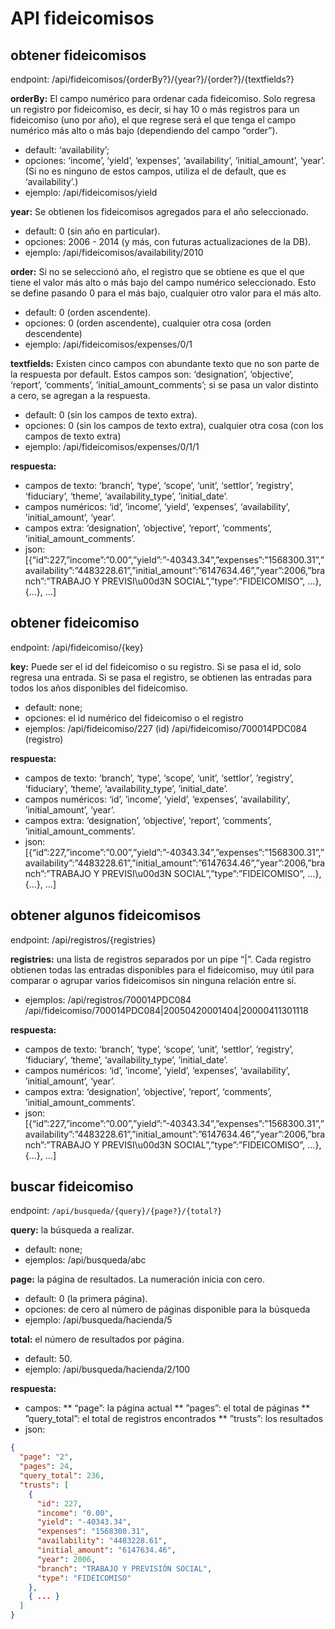 # API fideicomisos

## obtener fideicomisos
endpoint:
/api/fideicomisos/{orderBy?}/{year?}/{order?}/{textfields?}

**orderBy:** El campo numérico para ordenar cada fideicomiso. Solo regresa un registro por fideicomiso, es decir, si hay 10 o más registros para un fideicomiso (uno por año), el que regrese será el que tenga el campo numérico más alto o más bajo (dependiendo del campo “order”).
* default: ‘availability’;
* opciones: ‘income’, ‘yield’, ‘expenses’, ‘availability’, ’initial_amount’, ‘year’. (Si no es ninguno de estos campos, utiliza el de default, que es ‘availability’.)
* ejemplo: /api/fideicomisos/yield

**year:** Se obtienen los fideicomisos agregados para el año seleccionado.
* default: 0 (sin año en particular).
* opciones: 2006 - 2014 (y más, con futuras actualizaciones de la DB).
* ejemplo: /api/fideicomisos/availability/2010

**order:** Si no se seleccionó año, el registro que se obtiene es que el que tiene el valor más alto o más bajo del campo numérico seleccionado. Esto se define pasando 0 para el más bajo, cualquier otro  valor para el más alto.
* default: 0 (orden ascendente).
* opciones: 0 (orden ascendente), cualquier otra cosa (orden descendente)  
* ejemplo: /api/fideicomisos/expenses/0/1

**textfields:** Existen cinco campos con abundante texto que no son parte de la respuesta por default. Estos campos son: ‘designation’, ‘objective’, ‘report’, ‘comments’, ’initial_amount_comments’; si se pasa un valor distinto a cero, se agregan a la respuesta.
* default: 0 (sin los campos de texto extra).
* opciones: 0 (sin los campos de texto extra), cualquier otra cosa (con los campos de texto extra)  
* ejemplo: /api/fideicomisos/expenses/0/1/1

**respuesta:**
* campos de texto: ‘branch’, ‘type’, ‘scope’, ‘unit’, ‘settlor’, ’registry’, ‘fiduciary’, ‘theme’, ‘availability_type’, ’initial_date’.
* campos numéricos: ‘id’, ’income’, ‘yield’, ‘expenses’, ‘availability’, ’initial_amount’, ‘year’.
* campos extra: ‘designation’, ‘objective’, ‘report’, ‘comments’, ’initial_amount_comments’.
* json: 
[{“id”:227,”income”:”0.00”,”yield”:”-40343.34”,”expenses”:”1568300.31”,”availability”:”4483228.61”,”initial_amount”:”6147634.46”,”year”:2006,”branch”:”TRABAJO Y PREVISI\u00d3N SOCIAL”,”type”:”FIDEICOMISO”, …}, {…}, …]

## obtener fideicomiso
endpoint:
/api/fideicomiso/{key}

**key:** Puede ser el id del fideicomiso o su registro. Si se pasa el id, solo regresa una entrada. Si se pasa el registro, se obtienen las entradas para todos los años disponibles del fideicomiso.
* default: none;
* opciones: el id numérico del fideicomiso o el registro
* ejemplos: 
/api/fideicomiso/227 (id)
/api/fideicomiso/700014PDC084 (registro)

**respuesta:**
* campos de texto: ‘branch’, ‘type’, ‘scope’, ‘unit’, ‘settlor’, ’registry’, ‘fiduciary’, ‘theme’, ‘availability_type’, ’initial_date’.
* campos numéricos: ‘id’, ’income’, ‘yield’, ‘expenses’, ‘availability’, ’initial_amount’, ‘year’.
* campos extra: ‘designation’, ‘objective’, ‘report’, ‘comments’, ’initial_amount_comments’.
* json: 
[{“id”:227,”income”:”0.00”,”yield”:”-40343.34”,”expenses”:”1568300.31”,”availability”:”4483228.61”,”initial_amount”:”6147634.46”,”year”:2006,”branch”:”TRABAJO Y PREVISI\u00d3N SOCIAL”,”type”:”FIDEICOMISO”, …}, {…}, …]

## obtener algunos fideicomisos
endpoint:
/api/registros/{registries}

**registries:** una lista de registros separados por un pipe “|”. Cada registro obtienen todas las entradas disponibles para el fideicomiso, muy útil para comparar o agrupar varios fideicomisos sin ninguna relación entre sí. 

* ejemplos: 
/api/registros/700014PDC084
/api/fideicomiso/700014PDC084|20050420001404|20000411301118

**respuesta:**
* campos de texto: ‘branch’, ‘type’, ‘scope’, ‘unit’, ‘settlor’, ’registry’, ‘fiduciary’, ‘theme’, ‘availability_type’, ’initial_date’.
* campos numéricos: ‘id’, ’income’, ‘yield’, ‘expenses’, ‘availability’, ’initial_amount’, ‘year’.
* campos extra: ‘designation’, ‘objective’, ‘report’, ‘comments’, ’initial_amount_comments’.
* json: 
[{“id”:227,”income”:”0.00”,”yield”:”-40343.34”,”expenses”:”1568300.31”,”availability”:”4483228.61”,”initial_amount”:”6147634.46”,”year”:2006,”branch”:”TRABAJO Y PREVISI\u00d3N SOCIAL”,”type”:”FIDEICOMISO”, …}, {…}, …]

## buscar fideicomiso
endpoint:
`/api/busqueda/{query}/{page?}/{total?}`

**query:** la búsqueda a realizar.
* default: none;
* ejemplos: 
/api/busqueda/abc

**page:** la página de resultados. La numeración inicia con cero. 
* default: 0 (la primera página).
* opciones: de cero al número de páginas disponible para la búsqueda
* ejemplo: /api/busqueda/hacienda/5

**total:** el número de resultados por página. 
* default: 50.
* ejemplo: /api/busqueda/hacienda/2/100

**respuesta:**
* campos: 
** “page”: la página actual
** ”pages”: el total de páginas
** ”query_total”: el total de registros encontrados
** ”trusts”: los resultados
* json: 
```json
{
  "page": "2",
  "pages": 24,
  "query_total": 236,
  "trusts": [
    {
      "id": 227,
      "income": "0.00",
      "yield": "-40343.34",
      "expenses": "1568300.31",
      "availability": "4483228.61",
      "initial_amount": "6147634.46",
      "year": 2006,
      "branch": "TRABAJO Y PREVISIÓN SOCIAL",
      "type": "FIDEICOMISO"
    },
    { ... }
  ]
}

